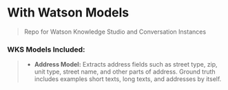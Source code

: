# With Watson Models
> Repo for Watson Knowledge Studio and Conversation Instances

### WKS Models Included:
> * **Address Model:** Extracts address fields such as street type, zip, unit type, street name, and other parts of address. Ground truth includes examples short texts, long texts, and addresses by itself.
